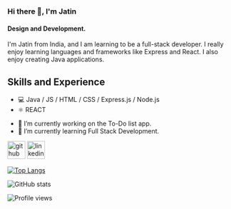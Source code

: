 ### Hi there 👋, I'm Jatin
#### Design and Development.
I'm Jatin from India, and I am learning to be a full-stack developer. I really enjoy learning languages and frameworks like Express and React. I also enjoy creating Java applications.

## Skills and Experience
* 💻 Java / JS / HTML / CSS / Express.js / Node.js
* ⚛  REACT


- 🔭 I’m currently working on the To-Do list app. 
- 🌱 I’m currently learning Full Stack Development. 


[<img src='https://cdn.jsdelivr.net/npm/simple-icons@3.0.1/icons/github.svg' alt='github' height='40'>](https://github.com/j619s)  [<img src='https://cdn.jsdelivr.net/npm/simple-icons@3.0.1/icons/linkedin.svg' alt='linkedin' height='40'>](https://www.linkedin.com/in/https://www.linkedin.com/in/jatin-a04b72aa/)  

[![Top Langs](https://github-readme-stats.vercel.app/api/top-langs/?username=j619s)](https://github.com/anuraghazra/github-readme-stats)

![GitHub stats](https://github-readme-stats.vercel.app/api?username=j619s&show_icons=true)  

![Profile views](https://gpvc.arturio.dev/j619s)  
